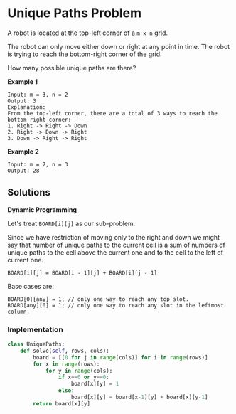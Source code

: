 # Unique Paths Problem
A robot is located at the top-left corner of a `m x n` grid.

The robot can only move either down or right at any point in time. The robot is trying to reach the bottom-right corner of the grid.

How many possible unique paths are there?

**Example 1**
```
Input: m = 3, n = 2
Output: 3
Explanation:
From the top-left corner, there are a total of 3 ways to reach the bottom-right corner:
1. Right -> Right -> Down
2. Right -> Down -> Right
3. Down -> Right -> Right
```

**Example 2**
```
Input: m = 7, n = 3
Output: 28
```

## Solutions

**Dynamic Programming**

Let's treat `BOARD[i][j]` as our sub-problem.

Since we have restriction of moving only to the right and down we might say that number of unique paths to the current cell is a sum of numbers of unique paths to the cell above the current one and to the cell to the left of current one.
```
BOARD[i][j] = BOARD[i - 1][j] + BOARD[i][j - 1]
```

Base cases are:
```
BOARD[0][any] = 1; // only one way to reach any top slot.
BOARD[any][0] = 1; // only one way to reach any slot in the leftmost column.
```

### Implementation
```python
class UniquePaths:
    def solve(self, rows, cols):
        board = [[0 for j in range(cols)] for i in range(rows)]
        for x in range(rows):
            for y in range(cols):
                if x==0 or y==0:
                    board[x][y] = 1
                else:
                    board[x][y] = board[x-1][y] + board[x][y-1]
        return board[x][y]
```